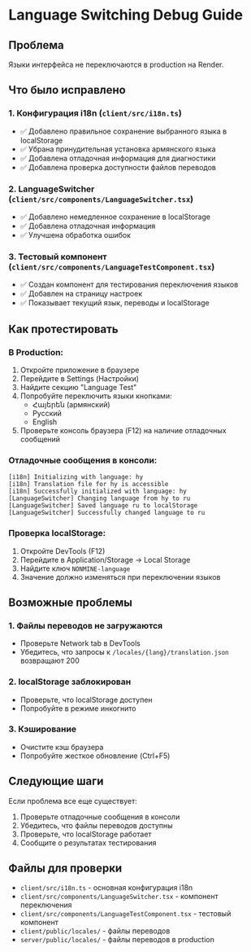 # Language Switching Debug Guide

## Проблема
Языки интерфейса не переключаются в production на Render.

## Что было исправлено

### 1. Конфигурация i18n (`client/src/i18n.ts`)
- ✅ Добавлено правильное сохранение выбранного языка в localStorage
- ✅ Убрана принудительная установка армянского языка
- ✅ Добавлена отладочная информация для диагностики
- ✅ Добавлена проверка доступности файлов переводов

### 2. LanguageSwitcher (`client/src/components/LanguageSwitcher.tsx`)
- ✅ Добавлено немедленное сохранение в localStorage
- ✅ Добавлена отладочная информация
- ✅ Улучшена обработка ошибок

### 3. Тестовый компонент (`client/src/components/LanguageTestComponent.tsx`)
- ✅ Создан компонент для тестирования переключения языков
- ✅ Добавлен на страницу настроек
- ✅ Показывает текущий язык, переводы и localStorage

## Как протестировать

### В Production:
1. Откройте приложение в браузере
2. Перейдите в Settings (Настройки)
3. Найдите секцию "Language Test"
4. Попробуйте переключить языки кнопками:
   - Հայերեն (армянский)
   - Русский
   - English
5. Проверьте консоль браузера (F12) на наличие отладочных сообщений

### Отладочные сообщения в консоли:
```
[i18n] Initializing with language: hy
[i18n] Translation file for hy is accessible
[i18n] Successfully initialized with language: hy
[LanguageSwitcher] Changing language from hy to ru
[LanguageSwitcher] Saved language ru to localStorage
[LanguageSwitcher] Successfully changed language to ru
```

### Проверка localStorage:
1. Откройте DevTools (F12)
2. Перейдите в Application/Storage → Local Storage
3. Найдите ключ `NONMINE-language`
4. Значение должно изменяться при переключении языков

## Возможные проблемы

### 1. Файлы переводов не загружаются
- Проверьте Network tab в DevTools
- Убедитесь, что запросы к `/locales/{lang}/translation.json` возвращают 200

### 2. localStorage заблокирован
- Проверьте, что localStorage доступен
- Попробуйте в режиме инкогнито

### 3. Кэширование
- Очистите кэш браузера
- Попробуйте жесткое обновление (Ctrl+F5)

## Следующие шаги

Если проблема все еще существует:
1. Проверьте отладочные сообщения в консоли
2. Убедитесь, что файлы переводов доступны
3. Проверьте, что localStorage работает
4. Сообщите о результатах тестирования

## Файлы для проверки

- `client/src/i18n.ts` - основная конфигурация i18n
- `client/src/components/LanguageSwitcher.tsx` - компонент переключения
- `client/src/components/LanguageTestComponent.tsx` - тестовый компонент
- `client/public/locales/` - файлы переводов
- `server/public/locales/` - файлы переводов в production
